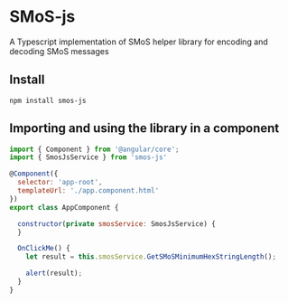 # SMoS-js

A Typescript implementation of SMoS helper library for encoding and decoding SMoS messages

## Install

```shell
npm install smos-js
```

## Importing and using the library in a component

```javascript
import { Component } from '@angular/core';
import { SmosJsService } from 'smos-js'

@Component({
  selector: 'app-root',
  templateUrl: './app.component.html'
})
export class AppComponent {

  constructor(private smosService: SmosJsService) {
  }

  OnClickMe() {
    let result = this.smosService.GetSMoSMinimumHexStringLength();

    alert(result);
  }
}
```

